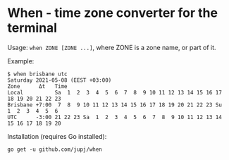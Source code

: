 # When - time zone converter for the terminal

Usage: `when ZONE [ZONE ...]`, where ZONE is a zone name, or part of it.

Example:
```
$ when brisbane utc
Saturday 2021-05-08 (EEST +03:00)
Zone      Δt   Time
Local          Sa  1  2  3  4  5  6  7  8  9 10 11 12 13 14 15 16 17 18 19 20 21 22 23
Brisbane +7:00  7  8  9 10 11 12 13 14 15 16 17 18 19 20 21 22 23 Su  1  2  3  4  5  6
UTC      -3:00 21 22 23 Sa  1  2  3  4  5  6  7  8  9 10 11 12 13 14 15 16 17 18 19 20
```

Installation (requires Go installed):

`go get -u github.com/jupj/when`
